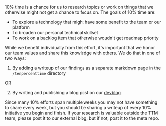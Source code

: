 10% time is a chance for us to research topics or work on things that we otherwise might not get a chance to focus on. The goals of 10% time are:
* To explore a technology that might have some benefit to the team or our platform
* To broaden our personal technical skillset
* To work on a backlog item that otherwise woudn't get roadmap priority

While we benefit individually from this effort, it's important that we honor our team values and share this knowledge with others. We do that in one of two ways:

1) By adding a writeup of our findings as a separate markdown page in the `/tenpercenttime` directory

OR

2) By writing and publishing a blog post on our [devblog](http://devblog.thinkthroughmath.com)

Since many 10% efforts span multiple weeks you may not have something to share every week, but you should be sharing a writeup of every 10% initiative you begin and finish. If your research is valuable outside the TTM team, please post it to our external blog, but if not, post it to the meta repo.
